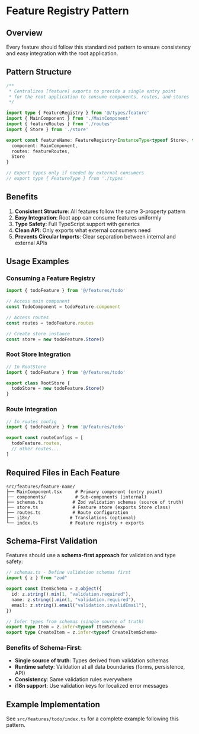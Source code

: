 # Feature Registry Pattern

## Overview

Every feature should follow this standardized pattern to ensure consistency and easy integration with the root application.

## Pattern Structure

```typescript
/**
 * Centralizes [feature] exports to provide a single entry point
 * for the root application to consume components, routes, and stores
 */

import type { FeatureRegistry } from '@/types/feature'
import { MainComponent } from './MainComponent'
import { featureRoutes } from './routes'
import { Store } from './store'

export const featureName: FeatureRegistry<InstanceType<typeof Store>, typeof MainComponent> = {
  component: MainComponent,
  routes: featureRoutes,
  Store
}

// Export types only if needed by external consumers
// export type { FeatureType } from './types'
```

## Benefits

1. **Consistent Structure**: All features follow the same 3-property pattern
2. **Easy Integration**: Root app can consume features uniformly  
3. **Type Safety**: Full TypeScript support with generics
4. **Clean API**: Only exports what external consumers need
5. **Prevents Circular Imports**: Clear separation between internal and external APIs

## Usage Examples

### Consuming a Feature Registry

```typescript
import { todoFeature } from '@/features/todo'

// Access main component
const TodoComponent = todoFeature.component

// Access routes
const routes = todoFeature.routes

// Create store instance
const store = new todoFeature.Store()
```

### Root Store Integration

```typescript
// In RootStore
import { todoFeature } from '@/features/todo'

export class RootStore {
  todoStore = new todoFeature.Store()
}
```

### Route Integration

```typescript
// In routes config
import { todoFeature } from '@/features/todo'

export const routeConfigs = [
  todoFeature.routes,
  // other routes...
]
```

## Required Files in Each Feature

```
src/features/feature-name/
├── MainComponent.tsx     # Primary component (entry point)
├── components/           # Sub-components (internal)
├── schemas.ts           # Zod validation schemas (source of truth)
├── store.ts             # Feature store (exports Store class)
├── routes.ts            # Route configuration
├── i18n/               # Translations (optional)
└── index.ts            # Feature registry + exports
```

## Schema-First Validation

Features should use a **schema-first approach** for validation and type safety:

```typescript
// schemas.ts - Define validation schemas first
import { z } from "zod"

export const ItemSchema = z.object({
  id: z.string().min(1, "validation.required"),
  name: z.string().min(1, "validation.required"),
  email: z.string().email("validation.invalidEmail"),
})

// Infer types from schemas (single source of truth)
export type Item = z.infer<typeof ItemSchema>
export type CreateItem = z.infer<typeof CreateItemSchema>
```

### Benefits of Schema-First:
- **Single source of truth**: Types derived from validation schemas
- **Runtime safety**: Validation at all data boundaries (forms, persistence, API)
- **Consistency**: Same validation rules everywhere
- **i18n support**: Use validation keys for localized error messages

## Example Implementation

See `src/features/todo/index.ts` for a complete example following this pattern.